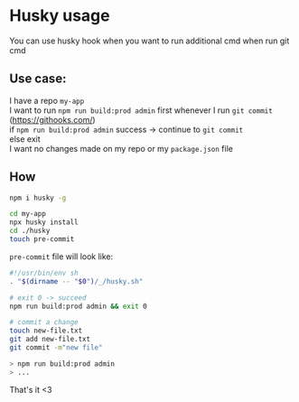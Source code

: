 # Husky usage

You can use husky hook when you want to run additional cmd when run git cmd

## Use case:
I have a repo `my-app`<br>
I want to run `npm run build:prod admin` first whenever I run `git commit` (https://githooks.com/)<br>
if `npm run build:prod admin` success -> continue to `git commit`<br>
else exit<br>
I want no changes made on my repo or my `package.json` file

## How
```bash
npm i husky -g

cd my-app
npx husky install
cd ./husky
touch pre-commit
```

`pre-commit` file will look like:

```bash
#!/usr/bin/env sh
. "$(dirname -- "$0")/_/husky.sh"

# exit 0 -> succeed
npm run build:prod admin && exit 0 
```

```bash
# commit a change
touch new-file.txt
git add new-file.txt
git commit -m"new file"

> npm run build:prod admin
> ...
```

That's it <3
